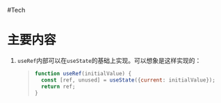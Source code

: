 #Tech 

# 主要内容

1. `useRef`内部可以在`useState`的基础上实现。可以想象是这样实现的：
	> ```jsx
	> function useRef(initialValue) {
	> 	const [ref, unused] = useState({current: initialValue});
	> 	return ref;
	> }
	```

